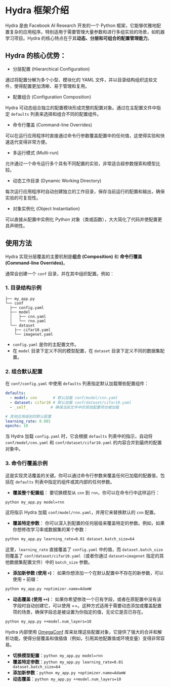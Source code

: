 # Hydra 框架介绍

Hydra 是由 Facebook AI Research 开发的一个 Python 框架，它能够优雅地配置复杂的应用程序。特别适用于需要管理大量参数和进行多组实验的场景，如机器学习项目。Hydra 的核心特点在于其**动态、分层和可组合的配置管理能力**。

## Hydra 的核心优势：

- 分层配置 (Hierarchical Configuration)

通过将配置分解为多个小型、模块化的 YAML 文件，并以目录结构组织这些文件，使得配置更加清晰、易于管理和复用。

-  配置组合 (Configuration Composition)

Hydra 可动态组合独立的配置模块形成完整的配置对象。通过在主配置文件中指定 `defaults` 列表来选择和组合不同的配置组件。

-  命令行覆盖 (Command-line Overrides)

可以在运行应用程序时直接通过命令行参数覆盖配置中的任何值，这使得实验和快速迭代变得非常方便。

-  多运行模式 (Multi-run)

允许通过一个命令运行多个具有不同配置的实验，非常适合超参数搜索和模型比较。

-  动态工作目录 (Dynamic Working Directory)

每次运行应用程序时自动创建独立的工作目录，保存当前运行的配置和输出，确保实验的可复现性。

-  对象实例化 (Object Instantiation)

可以直接从配置中实例化 Python 对象（类或函数），大大简化了代码并使配置更具声明性。

## 使用方法

Hydra 实现分层覆盖的主要机制是**组合 (Composition)** 和 **命令行覆盖 (Command-line Overrides)**。

通常会创建一个 `conf` 目录，并在其中组织配置。例如：

### 1. 目录结构示例

```Shell
├── my_app.py
└── conf
  ├── config.yaml
  ├── model
  │   ├── cnn.yaml
  │   └── rnn.yaml
  └── dataset
    ├── cifar10.yaml
    └── imagenet.yaml
```

- `config.yaml` 是你的主配置文件。
- 在 `model` 目录下定义不同的模型配置，在 `dataset` 目录下定义不同的数据集配置。

### 2. 组合默认配置

在 `conf/config.yaml` 中使用 `defaults` 列表指定默认加载哪些配置组件：

```yaml
defaults:
  - model: cnn       # 默认加载 conf/model/cnn.yaml
  - dataset: cifar10 # 默认加载 conf/dataset/cifar10.yaml
  - _self_          # 确保当前文件中的其他配置项也被加载

# 其他应用级别的默认配置
learning_rate: 0.001
epochs: 10
```

当 Hydra 加载 `config.yaml` 时，它会根据 `defaults` 列表中的指示，自动将 `conf/model/cnn.yaml` 和 `conf/dataset/cifar10.yaml` 的内容合并到最终的配置对象中。

### 3. 命令行覆盖示例

这是实现灵活覆盖的关键。你可以通过命令行参数来覆盖任何已加载的配置值，包括在 `defaults` 列表中指定的组件或其内部的任何参数。

- **覆盖整个配置组**： 要切换模型从 `cnn` 到 `rnn`，你可以在命令行中这样运行：

```bash
python my_app.py model=rnn
```

这将指示 Hydra 加载 `conf/model/rnn.yaml`，并用它来替换默认的 `cnn` 配置。

- **覆盖特定参数**： 你可以深入到配置的任何层级来覆盖特定的参数。例如，如果你想修改学习率或数据集的某个参数：

```bash
python my_app.py learning_rate=0.01 dataset.batch_size=64
```

这里，`learning_rate` 直接覆盖了 `config.yaml` 中的值，而 `dataset.batch_size` 则覆盖了 `conf/dataset/cifar10.yaml`（或者你通过 `dataset=imagenet` 指定的其他数据集配置文件）中的 `batch_size` 参数。

- **添加新参数 (使用 `+`)**： 如果你想添加一个在默认配置中不存在的新参数，可以使用 `+` 前缀：

```bash
python my_app.py +optimizer.name=AdamW
```

- **动态覆盖 (使用 `++`)**： 如果你希望修改一个已有字段，或者在原配置中没有该字段时自动创建它，可以使用 ++。这种方式适用于需要动态添加或覆盖配置项的场景，确保字段总是被设置为你指定的值，无论它是否已存在。

```bash
python my_app.py ++model.num_layers=10
```

Hydra 内部使用 [OmegaConf](https://omegaconf.readthedocs.io/en/2.3_latest/) 库来处理这些配置对象，它提供了强大的合并和解析功能，使得分层覆盖和值插值（例如，引用其他配置值或环境变量）变得非常容易。

- **切换模型配置**：`python my_app.py model=rnn`
- **覆盖特定参数**：`python my_app.py learning_rate=0.01 dataset.batch_size=64`
- **添加新参数**：`python my_app.py +optimizer.name=AdamW`
- **动态覆盖**：`python my_app.py ++model.num_layers=10`
